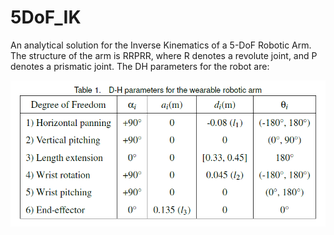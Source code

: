 # 5DoF_IK
An analytical solution for the Inverse Kinematics of a 5-DoF Robotic Arm.
The structure of the arm is RRPRR, where R denotes a revolute joint, and P denotes a prismatic joint. The DH parameters for the robot are:

![DH parameters](https://github.com/vighv/5DoF_IK/blob/master/DHparams.PNG)
